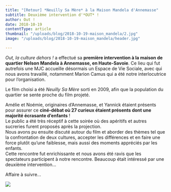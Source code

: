 ```yaml
---
title: "[Retour] *Neuilly Sa Mère* à la Maison Mandela d'Annemasse"
subtitle: Deuxième intervention d'*OUT* !
author: Out !
date: 2018-10-19
contentType: article
thumbnail: "/uploads/blog/2018-10-19-maison_mandela/2.jpg"
image: "/uploads/blog/2018-10-19-maison_mandela/header.jpg"

---
```

_Out, la culture dehors !_ a effectué sa **première intervention à la maison de quartier Nelson Mandela à Annemasse, en Haute-Savoie**. Ce lieu qui fut autrefois une MJC accueille désormais un Espace de Vie Sociale, avec qui nous avons travaillé, notamment Marion Camus qui a été notre interlocutrice pour l’organisation.

Le film choisi a été _Neuilly Sa Mère_ sorti en 2009, afin que la population du quartier se sente proche du film projeté.

Amélie et Noémie, originaires d’Annemasse, et Yannick étaient présents pour assurer ce **ciné-débat où 27 curieux étaient présents dont une majorité écrasante d’enfants** !  
Le public a été très réceptif à cette soirée où des apéritifs et autres sucreries furent proposés après la projection.  
Nous avons pu ensuite discuté autour du film et aborder des thèmes tel que la confrontation de deux cultures, accepter les différences et en faire une force plutôt qu’une faiblesse, mais aussi des moments appréciés par les enfants.  
Cette rencontre fut enrichissante et nous avons été ravis que les spectateurs participent à notre rencontre. Beaucoup était intéressé par une deuxième intervention…

Affaire à suivre...

![](/uploads/blog/2018-10-19-maison_mandela/3.jpg)